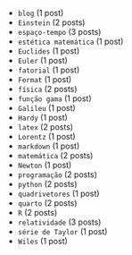 - `blog` (1 post)
- `Einstein` (2 posts)
- `espaço-tempo` (3 posts)
- `estética matemática` (1 post)
- `Euclides` (1 post)
- `Euler` (1 post)
- `fatorial` (1 post)
- `Fermat` (1 post)
- `física` (2 posts)
- `função gama` (1 post)
- `Galileu` (1 post)
- `Hardy` (1 post)
- `latex` (2 posts)
- `Lorentz` (1 post)
- `markdown` (1 post)
- `matemática` (2 posts)
- `Newton` (1 post)
- `programação` (2 posts)
- `python` (2 posts)
- `quadrivetores` (1 post)
- `quarto` (2 posts)
- `R` (2 posts)
- `relatividade` (3 posts)
- `série de Taylor` (1 post)
- `Wiles` (1 post)
